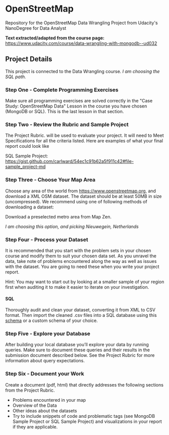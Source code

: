 # OpenStreetMap
Repository for the OpenStreetMap Data Wrangling Project from Udacity's NanoDegree for Data Analyst

__Text extracted/adapted from the course page:__
https://www.udacity.com/course/data-wrangling-with-mongodb--ud032

## Project Details
This project is connected to the Data Wrangling course. *I am choosing the SQL path.*

### Step One - Complete Programming Exercises
Make sure all programming exercises are solved correctly in the "Case Study: OpenStreetMap Data" Lesson in the course you have chosen (MongoDB or SQL). This is the last lesson in that section.

### Step Two - Review the Rubric and Sample Project
The Project Rubric. will be used to evaluate your project. It will need to Meet Specifications for all the criteria listed. Here are examples of what your final report could look like

SQL Sample Project:
https://gist.github.com/carlward/54ec1c91b62a5f911c42#file-sample_project-md

### Step Three - Choose Your Map Area
Choose any area of the world from https://www.openstreetmap.org, and download a XML OSM dataset. The dataset should be at least 50MB in size (uncompressed). We recommend using one of following methods of downloading a dataset:

Download a preselected metro area from Map Zen.

_I am choosing this option, and picking Nieuwegein, Netherlands_

### Step Four - Process your Dataset
It is recommended that you start with the problem sets in your chosen course and modify them to suit your chosen data set. As you unravel the data, take note of problems encountered along the way as well as issues with the dataset. You are going to need these when you write your project report.

Hint: You may want to start out by looking at a smaller sample of your region first when auditing it to make it easier to iterate on your investigation. 

#### SQL
Thoroughly audit and clean your dataset, converting it from XML to CSV format. Then import the cleaned .csv files into a SQL database using this [schema](https://gist.github.com/swwelch/f1144229848b407e0a5d13fcb7fbbd6f) or a custom schema of your choice.


### Step Five - Explore your Database
After building your local database you’ll explore your data by running queries. Make sure to document these queries and their results in the submission document described below. See the Project Rubric for more information about query expectations.

### Step Six - Document your Work
Create a document (pdf, html) that directly addresses the following sections from the Project Rubric.

* Problems encountered in your map
* Overview of the Data
* Other ideas about the datasets
* Try to include snippets of code and problematic tags (see MongoDB Sample Project or SQL Sample Project) and visualizations in your report if they are applicable.
